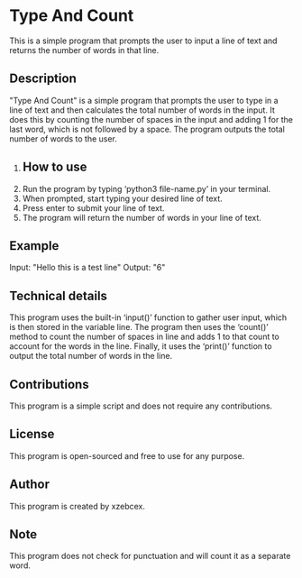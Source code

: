 # Type And Count
This is a simple program that prompts the user to input a line of text and returns the number of words in that line.

## Description
"Type And Count" is a simple program that prompts the user to type in a line of text and then calculates the total number of words in the input. It does this by counting the number of spaces in the input and adding 1 for the last word, which is not followed by a space. The program outputs the total number of words to the user.

1.	## How to use
2.	Run the program by typing ‘python3 file-name.py’ in your terminal.
3.	When prompted, start typing your desired line of text.
4.	Press enter to submit your line of text.
5.	The program will return the number of words in your line of text.

## Example
Input: "Hello this is a test line"
Output: "6"

## Technical details
This program uses the built-in ‘input()’ function to gather user input, which is then stored in the variable line. The program then uses the ‘count()’ method to count the number of spaces in line and adds 1 to that count to account for the words in the line. Finally, it uses the ‘print()’ function to output the total number of words in the line.

## Contributions
This program is a simple script and does not require any contributions.

## License
This program is open-sourced and free to use for any purpose.

## Author
This program is created by xzebcex.

## Note
This program does not check for punctuation and will count it as a separate word.
